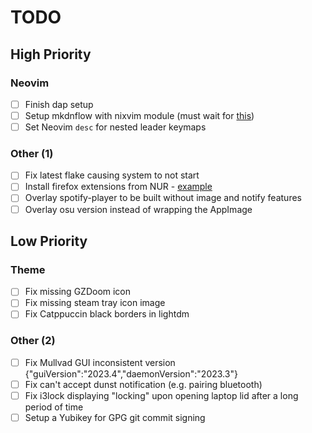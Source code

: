 # TODO

## High Priority

### Neovim

- [ ] Finish dap setup
- [ ] Setup mkdnflow with nixvim module (must wait for [this](https://github.com/nix-community/nixvim/pull/512))
- [ ] Set Neovim `desc` for nested leader keymaps

### Other (1)

- [ ] Fix latest flake causing system to not start
- [ ] Install firefox extensions from NUR - [example](https://github.com/rhoriguchi/nixos-setup/blob/master/flake.nix)
- [ ] Overlay spotify-player to be built without image and notify features
- [ ] Overlay osu version instead of wrapping the AppImage

## Low Priority

### Theme

- [ ] Fix missing GZDoom icon
- [ ] Fix missing steam tray icon image
- [ ] Fix Catppuccin black borders in lightdm

### Other (2)

- [ ] Fix Mullvad GUI inconsistent version {"guiVersion":"2023.4","daemonVersion":"2023.3"}
- [ ] Fix can't accept dunst notification (e.g. pairing bluetooth)
- [ ] Fix i3lock displaying "locking" upon opening laptop lid after a long period of time
- [ ] Setup a Yubikey for GPG git commit signing

